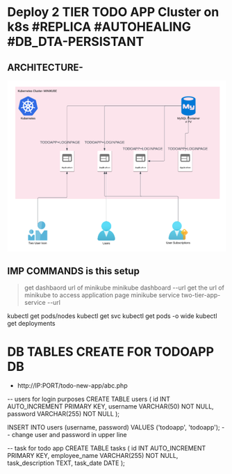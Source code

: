 # Deploy 2 TIER TODO APP Cluster on k8s #REPLICA #AUTOHEALING #DB_DTA-PERSISTANT
## ARCHITECTURE- 
![Alt text](ARCH-K8-cluster.png)


## IMP COMMANDS is this setup 
> get dashbaord url of minikube 
minikube dashboard --url
> get the url of minikube to access application page
minikube service two-tier-app-service --url

kubectl get pods/nodes
kubectl get svc
kubectl get pods -o wide
kubectl get deployments








# DB TABLES CREATE FOR TODOAPP DB
- http://IP:PORT/todo-new-app/abc.php  

-- users for login purposes
CREATE TABLE users (
    id INT AUTO_INCREMENT PRIMARY KEY,
    username VARCHAR(50) NOT NULL,
    password VARCHAR(255) NOT NULL
);

INSERT INTO users (username, password) VALUES ('todoapp', 'todoapp');
-- change user and password in upper line 

-- task for todo app
CREATE TABLE tasks (
    id INT AUTO_INCREMENT PRIMARY KEY,
    employee_name VARCHAR(255) NOT NULL,
    task_description TEXT,
    task_date DATE
);